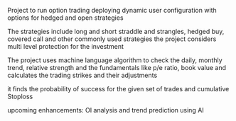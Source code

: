 Project to run option trading deploying dynamic user configuration with options for hedged and open strategies

The strategies include long and short straddle and strangles, hedged buy, covered call and other commonly used strategies
the project considers multi level protection for the investment 

The project uses machine language algorithm to check the daily, monthly trend, relative strength and the fundamentals like p/e ratio, book value and calculates the trading strikes and their adjustments

it finds the probability of success for the given set of trades and cumulative Stoploss

upcoming enhancements: OI analysis and trend prediction using AI
